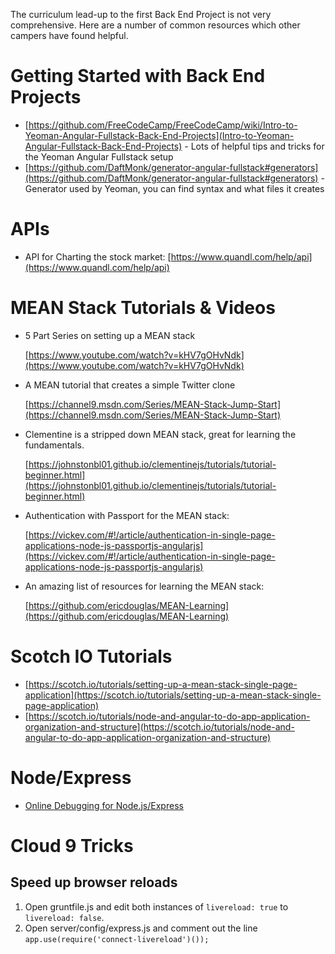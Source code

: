 The curriculum lead-up to the first Back End Project is not very comprehensive.  Here are a number of common resources which other campers have found helpful.

# Getting Started with Back End Projects
- [https://github.com/FreeCodeCamp/FreeCodeCamp/wiki/Intro-to-Yeoman-Angular-Fullstack-Back-End-Projects](Intro-to-Yeoman-Angular-Fullstack-Back-End-Projects) - Lots of helpful tips and tricks for the Yeoman Angular Fullstack setup
- [https://github.com/DaftMonk/generator-angular-fullstack#generators](https://github.com/DaftMonk/generator-angular-fullstack#generators) - Generator used by Yeoman, you can find syntax and what files it creates

# APIs
- API for Charting the stock market: [https://www.quandl.com/help/api](https://www.quandl.com/help/api)

# MEAN Stack Tutorials & Videos
- 5 Part Series on setting up a MEAN stack

  [https://www.youtube.com/watch?v=kHV7gOHvNdk](https://www.youtube.com/watch?v=kHV7gOHvNdk)

- A MEAN tutorial that creates a simple Twitter clone

  [https://channel9.msdn.com/Series/MEAN-Stack-Jump-Start](https://channel9.msdn.com/Series/MEAN-Stack-Jump-Start)

- Clementine is a stripped down MEAN stack, great for learning the fundamentals.  

  [https://johnstonbl01.github.io/clementinejs/tutorials/tutorial-beginner.html](https://johnstonbl01.github.io/clementinejs/tutorials/tutorial-beginner.html)

- Authentication with Passport for the MEAN stack:

  [https://vickev.com/#!/article/authentication-in-single-page-applications-node-js-passportjs-angularjs](https://vickev.com/#!/article/authentication-in-single-page-applications-node-js-passportjs-angularjs)

- An amazing list of resources for learning the MEAN stack:

  [https://github.com/ericdouglas/MEAN-Learning](https://github.com/ericdouglas/MEAN-Learning)

# Scotch IO Tutorials
- [https://scotch.io/tutorials/setting-up-a-mean-stack-single-page-application](https://scotch.io/tutorials/setting-up-a-mean-stack-single-page-application)   
- [https://scotch.io/tutorials/node-and-angular-to-do-app-application-organization-and-structure](https://scotch.io/tutorials/node-and-angular-to-do-app-application-organization-and-structure)

# Node/Express
- [Online Debugging for Node.js/Express](http://stackoverflow.com/a/16512303/1420506)

# Cloud 9 Tricks
## Speed up browser reloads
1. Open gruntfile.js and edit both instances of `livereload: true` to `livereload: false`.
2. Open server/config/express.js and comment out the line `app.use(require('connect-livereload')());`
